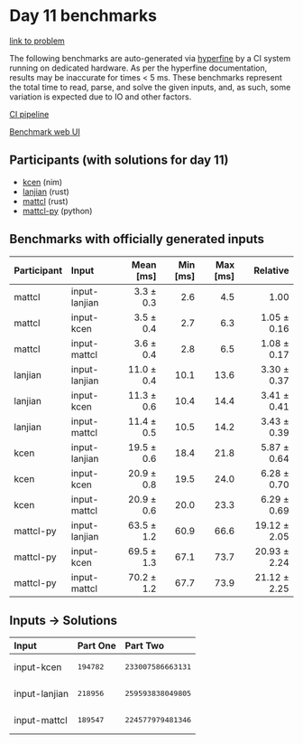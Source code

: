 # Day 11 benchmarks

[link to problem](https://adventofcode.com/2024/day/11)

The following benchmarks are auto-generated via
[hyperfine](https://github.com/sharkdp/hyperfine) by a CI system running on
dedicated hardware. As per the hyperfine documentation, results may be
inaccurate for times < 5 ms. These benchmarks represent the total time to read,
parse, and solve the given inputs, and, as such, some variation is expected due
to IO and other factors.

[CI pipeline](http://ci.papercode.net:8080/teams/main/pipelines/aoc2024)

[Benchmark web UI](https://aoc.ancalagon.black)


## Participants (with solutions for day 11)

- [kcen](https://github.com/kcen/aoc2024) (nim)
- [lanjian](https://github.com/lanjian/aoc-2024) (rust)
- [mattcl](https://github.com/mattcl/aoc2024) (rust)
- [mattcl-py](https://github.com/mattcl/aoc2024-py) (python)


## Benchmarks with officially generated inputs

| Participant | Input | Mean [ms] | Min [ms] | Max [ms] | Relative |
|:---|:---|---:|---:|---:|---:|
| mattcl | input-lanjian | 3.3 ± 0.3 | 2.6 | 4.5 | 1.00 |
| mattcl | input-kcen | 3.5 ± 0.4 | 2.7 | 6.3 | 1.05 ± 0.16 |
| mattcl | input-mattcl | 3.6 ± 0.4 | 2.8 | 6.5 | 1.08 ± 0.17 |
| lanjian | input-lanjian | 11.0 ± 0.4 | 10.1 | 13.6 | 3.30 ± 0.37 |
| lanjian | input-kcen | 11.3 ± 0.6 | 10.4 | 14.4 | 3.41 ± 0.41 |
| lanjian | input-mattcl | 11.4 ± 0.5 | 10.5 | 14.2 | 3.43 ± 0.39 |
| kcen | input-lanjian | 19.5 ± 0.6 | 18.4 | 21.8 | 5.87 ± 0.64 |
| kcen | input-kcen | 20.9 ± 0.8 | 19.5 | 24.0 | 6.28 ± 0.70 |
| kcen | input-mattcl | 20.9 ± 0.6 | 20.0 | 23.3 | 6.29 ± 0.69 |
| mattcl-py | input-lanjian | 63.5 ± 1.2 | 60.9 | 66.6 | 19.12 ± 2.05 |
| mattcl-py | input-kcen | 69.5 ± 1.3 | 67.1 | 73.7 | 20.93 ± 2.24 |
| mattcl-py | input-mattcl | 70.2 ± 1.2 | 67.7 | 73.9 | 21.12 ± 2.25 |


## Inputs -> Solutions

| Input | Part One | Part Two |
|:---|:---|:---|
|input-kcen|<pre>194782</pre>|<pre>233007586663131</pre>|
|input-lanjian|<pre>218956</pre>|<pre>259593838049805</pre>|
|input-mattcl|<pre>189547</pre>|<pre>224577979481346</pre>|